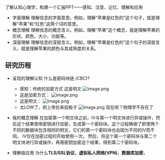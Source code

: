 了解认知心理学，构建一个汇报PPT——感知、注意、记忆、理解和应用
- 字面理解
	理解信息的字面意思。例如，理解“苹果是红色的”这个句子，就是理解“苹果”和“红色”这两个词的意思。
- 概念理解
	理解信息的概念含义。例如，理解“苹果”这个概念，就是理解苹果的形状、颜色、大小、功能等。
- 深层理解
	理解信息的深层含义。例如，理解“苹果是红色的”这个句子的深层含义，就是理解苹果的颜色与其成熟度的关系。
## 研究历程
- 呈现的理解认知
	什么是密码块链 (CBC)?
	- 感知：传统的加密方式
	  这是明文
	  ![image.png](https://cdn.jsdelivr.net/gh/fakeppa/blog-img/20241216201124.png)
	- 这是加密方式：
	  ![image.png](https://cdn.jsdelivr.net/gh/fakeppa/blog-img/20241216202920.png)
	- 这是明文：
	  ![image.png](https://cdn.jsdelivr.net/gh/fakeppa/blog-img/20241216203132.png)
	- 太LOW了，把上帝拉来投骰子
	  ![image.png](https://cdn.jsdelivr.net/gh/fakeppa/blog-img/20241216203607.png)
	  现在呢？物理学不存在了
	  
	  



- 我的概念理解
  在加密第一个明文块之前，IV与第一个明文块进行异或操作，然后这个结果使用密钥进行加密，生成第一个密码块。这个过程确保了即使两个不同的数据块包含相同的明文，它们的第一个密码块也会因为不同的IV而不同。
  IV仅在加密过程的开始使用一次。
  然后，将这个第一个密码块与第二个明文块进行异或操作，再用密钥加密这个结果，得到第二个密码块。
  
- 理解级应用
  为什么**TLS/SSL协议**，**虚拟私人网络(VPN)**，**数据库加密**，